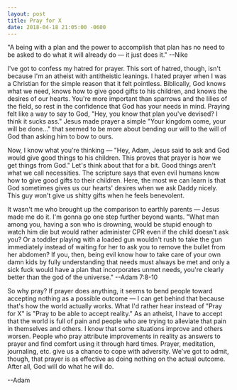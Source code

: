 ```yaml
---
layout: post
title: Pray for X
date: 2018-04-18 21:05:00 -0600
---
```


"A being with a plan and the power to accomplish that plan has no need to be asked to 
do what it will already do — it just does it." --Nike


I've got to confess my hatred for prayer. This sort of hatred, though, isn't because 
I'm an atheist with antitheistic leanings. I hated prayer when I was a Christian for 
the simple reason that it felt pointless. Biblically, God knows what we need, knows 
how to give good gifts to his children, and knows the desires of our hearts. You're 
more important than sparrows and the lilies of the field, so rest in the confidence 
that God has your needs in mind. Praying felt like a way to say to God, "Hey, you 
know that plan you've devised? I think it sucks ass." Jesus made prayer a simple 
"Your kingdom come, your will be done..." that seemed to be more about bending our 
will to the will of God than asking him to bow to ours.


Now, I know what you're thinking — "Hey, Adam, Jesus said to ask and God would give 
good things to his children. This proves that prayer is how we get things from God." 
Let's think about that for a bit. Good things aren't what we call necessities. The 
scripture says that even evil humans know how to give good gifts to their children. 
Here, the most we can learn is that God sometimes gives us our hearts' desires when 
we ask Daddy nicely. This guy won't give us shitty gifts when he feels benevolent.


It wasn't me who brought up the comparison to earthly parents — Jesus made me do it.
I'm gonna go one step further beyond wants. "What man among you, having a son who is 
drowning, would be stupid enough to watch him die but would rather administer CPR 
even if the child doesn't ask you? Or a toddler playing with a loaded gun wouldn't 
rush to take the gun immediately instead of waiting for her to ask you to remove the 
bullet from her abdomen? If you, then, being evil know how to take care of your own 
damn kids by fully understanding that needs must always be met and only a sick fuck 
would have a plan that incorporates unmet needs, you're clearly better than the god of 
the universe." --Adam 7:8-10


So why pray? If prayer does anything, it seems to bend people toward accepting nothing
as a possible outcome — I can get behind that because that's how the world actually works. 
What I'd rather hear instead of "Pray for X" is "Pray to be able to accept reality." As 
an atheist, I have to accept that the world is full of pain and people who are trying 
to alleviate that pain in themselves and others. I know that some situations improve and 
others worsen. People who pray attribute improvements in reality as answers to prayer and 
find comfort using it through hard times. Prayer, meditation, journaling, etc. give us a 
chance to cope with adversity. We've got to admit, though, that prayer is as effective as 
doing nothing on the actual outcome. After all, God will do what he will do.


--Adam
